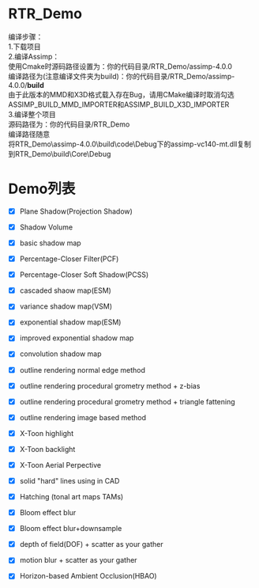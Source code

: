 # RTR_Demo  

编译步骤：  
1.下载项目  
2.编译Assimp：  
使用Cmake时源码路径设置为：你的代码目录/RTR_Demo/assimp-4.0.0  
编译路径为(注意编译文件夹为build)：你的代码目录/RTR_Demo/assimp-4.0.0/**build**  
由于此版本的MMD和X3D格式载入存在Bug，请用CMake编译时取消勾选  
ASSIMP_BUILD_MMD_IMPORTER和ASSIMP_BUILD_X3D_IMPORTER  
3.编译整个项目  
源码路径为：你的代码目录/RTR_Demo  
编译路径随意  
将RTR_Demo\assimp-4.0.0\build\code\Debug下的assimp-vc140-mt.dll复制到RTR_Demo\build\Core\Debug

# Demo列表
 - [x] Plane Shadow(Projection Shadow)
 - [x] Shadow Volume
 - [x] basic shadow map
 - [x] Percentage-Closer Filter(PCF)
 - [x] Percentage-Closer Soft Shadow(PCSS)
 - [x] cascaded shaow map(ESM)
 - [x] variance shadow map(VSM)
 - [x] exponential shadow map(ESM)
 - [x] improved exponential shadow map
 - [x] convolution shadow map
 - [x] outline rendering normal edge method
 - [x] outline rendering procedural grometry method + z-bias
 - [x] outline rendering procedural grometry method + triangle fattening
 - [x] outline rendering image based method
 - [x] X-Toon highlight
 - [x] X-Toon backlight
 - [x] X-Toon Aerial Perpective
 - [x] solid "hard" lines using in CAD
 - [x] Hatching (tonal art maps TAMs)
 - [x] Bloom effect blur
 - [x] Bloom effect blur+downsample
 - [x] depth of field(DOF) + scatter as your gather
 - [x] motion blur + scatter as your gather
 - [x] Horizon-based Ambient Occlusion(HBAO)
 
